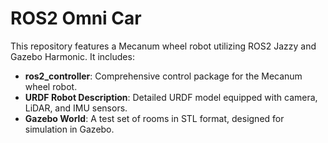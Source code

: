 # ROS2 Omni Car

This repository features a Mecanum wheel robot utilizing ROS2 Jazzy and Gazebo Harmonic. It includes:

- **ros2_controller**: Comprehensive control package for the Mecanum wheel robot.
- **URDF Robot Description**: Detailed URDF model equipped with camera, LiDAR, and IMU sensors.
- **Gazebo World**: A test set of rooms in STL format, designed for simulation in Gazebo.
